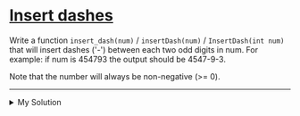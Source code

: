 # [Insert dashes](https://www.codewars.com/kata/55960bbb182094bc4800007b)

Write a function `insert_dash(num)` / `insertDash(num)` / `InsertDash(int num)` that will insert dashes ('-') between
each two odd digits in num. For example: if num is 454793 the output should be 4547-9-3.

Note that the number will always be non-negative (>= 0).

---

<details><summary>My Solution</summary>

```js
function insertDash(num) {
  return `${num}`.replace(/([13579])(?=[13579])/g, '$1-')
}
```

</details>
